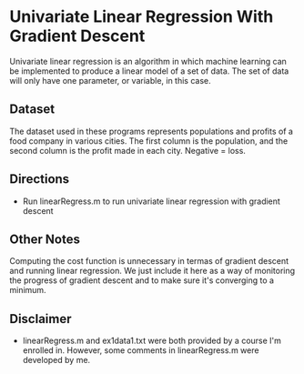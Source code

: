 # Univariate Linear Regression With Gradient Descent
Univariate linear regression is an algorithm in which machine learning can be implemented to produce a linear model of a set of data. The set of data will only have one parameter, or variable, in this case.

## Dataset
The dataset used in these programs represents populations and profits of a food company in various cities. The first column is the population, and the second column is the profit made in each city. Negative = loss.

## Directions
* Run linearRegress.m to run univariate linear regression with gradient descent 

## Other Notes
Computing the cost function is unnecessary in termas of gradient descent and running linear regression. We just include it here as a way of monitoring the progress of gradient descent and to make sure it's converging to a minimum. 

## Disclaimer
* linearRegress.m and ex1data1.txt were both provided by a course I'm enrolled in. However, some comments in linearRegress.m were developed by me.

